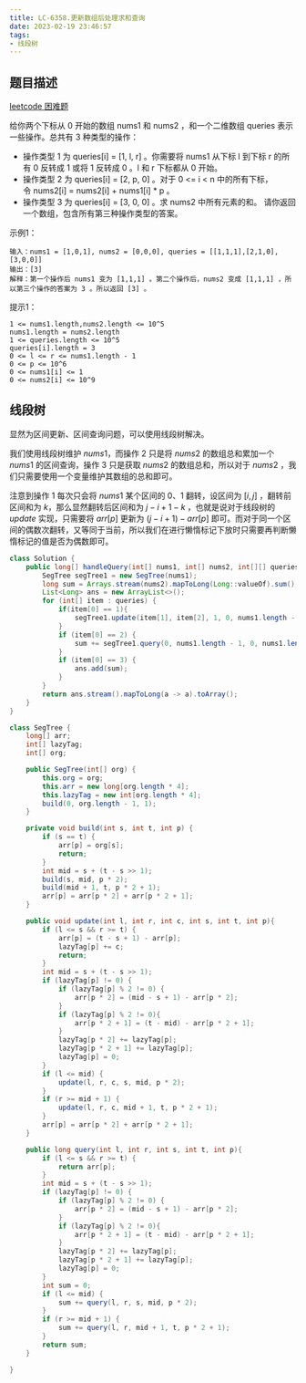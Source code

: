 ```yaml
---
title: LC-6358.更新数组后处理求和查询
date: 2023-02-19 23:46:57
tags:
- 线段树
---
```


## 题目描述
[leetcode 困难题](https://leetcode.cn/problems/handling-sum-queries-after-update/)

给你两个下标从 0 开始的数组 nums1 和 nums2 ，和一个二维数组 queries 表示一些操作。总共有 3 种类型的操作：

- 操作类型 1 为 queries[i] = [1, l, r] 。你需要将 nums1 从下标 l 到下标 r 的所有 0 反转成 1 或将 1 反转成 0 。l 和 r 下标都从 0 开始。
- 操作类型 2 为 queries[i] = [2, p, 0] 。对于 0 <= i < n 中的所有下标，令 nums2[i] = nums2[i] + nums1[i] * p 。
- 操作类型 3 为 queries[i] = [3, 0, 0] 。求 nums2 中所有元素的和。
请你返回一个数组，包含所有第三种操作类型的答案。

示例1：
```
输入：nums1 = [1,0,1], nums2 = [0,0,0], queries = [[1,1,1],[2,1,0],[3,0,0]]
输出：[3]
解释：第一个操作后 nums1 变为 [1,1,1] 。第二个操作后，nums2 变成 [1,1,1] ，所以第三个操作的答案为 3 。所以返回 [3] 。
```

提示1：
```
1 <= nums1.length,nums2.length <= 10^5
nums1.length = nums2.length
1 <= queries.length <= 10^5
queries[i].length = 3
0 <= l <= r <= nums1.length - 1
0 <= p <= 10^6
0 <= nums1[i] <= 1
0 <= nums2[i] <= 10^9
```

## 线段树
显然为区间更新、区间查询问题，可以使用线段树解决。

我们使用线段树维护 $nums1$，而操作 2 只是将 $nums2$ 的数组总和累加一个 $nums1$ 的区间查询，操作 3 只是获取 $nums2$ 的数组总和，所以对于 $nums2$ ，我们只需要使用一个变量维护其数组的总和即可。

注意到操作 1 每次只会将 $nums1$ 某个区间的 $0、1$ 翻转，设区间为 $[i, j]$ ，翻转前区间和为 $k$，那么显然翻转后区间和为 $j - i + 1 - k$ ，也就是说对于线段树的 $update$ 实现，只需要将 $arr[p]$ 更新为 $(j - i + 1) - arr[p]$ 即可。而对于同一个区间的偶数次翻转，又等同于当前，所以我们在进行懒惰标记下放时只需要再判断懒惰标记的值是否为偶数即可。

```Java
class Solution {
    public long[] handleQuery(int[] nums1, int[] nums2, int[][] queries) {
        SegTree segTree1 = new SegTree(nums1);
        long sum = Arrays.stream(nums2).mapToLong(Long::valueOf).sum();
        List<Long> ans = new ArrayList<>();
        for (int[] item : queries) {
            if(item[0] == 1){
                segTree1.update(item[1], item[2], 1, 0, nums1.length - 1, 1);
            }
            if (item[0] == 2) {
                sum += segTree1.query(0, nums1.length - 1, 0, nums1.length - 1, 1) * (long)item[1];
            }
            if (item[0] == 3) {
                ans.add(sum);
            }
        }
        return ans.stream().mapToLong(a -> a).toArray();
    }
}

class SegTree {
    long[] arr;
    int[] lazyTag;
    int[] org;

    public SegTree(int[] org) {
        this.org = org;
        this.arr = new long[org.length * 4];
        this.lazyTag = new int[org.length * 4];
        build(0, org.length - 1, 1);
    }

    private void build(int s, int t, int p) {
        if (s == t) {
            arr[p] = org[s];
            return;
        }
        int mid = s + (t - s >> 1);
        build(s, mid, p * 2);
        build(mid + 1, t, p * 2 + 1);
        arr[p] = arr[p * 2] + arr[p * 2 + 1];
    }

    public void update(int l, int r, int c, int s, int t, int p){
        if (l <= s && r >= t) {
            arr[p] = (t - s + 1) - arr[p];
            lazyTag[p] += c;
            return;
        }
        int mid = s + (t - s >> 1);
        if (lazyTag[p] != 0) {
            if (lazyTag[p] % 2 != 0) {
                arr[p * 2] = (mid - s + 1) - arr[p * 2];
            }
            if (lazyTag[p] % 2 != 0){
                arr[p * 2 + 1] = (t - mid) - arr[p * 2 + 1];
            }
            lazyTag[p * 2] += lazyTag[p];
            lazyTag[p * 2 + 1] += lazyTag[p];
            lazyTag[p] = 0;
        }
        if (l <= mid) {
            update(l, r, c, s, mid, p * 2);
        }
        if (r >= mid + 1) {
            update(l, r, c, mid + 1, t, p * 2 + 1);
        }
        arr[p] = arr[p * 2] + arr[p * 2 + 1];
    }

    public long query(int l, int r, int s, int t, int p){
        if (l <= s && r >= t) {
            return arr[p];
        }
        int mid = s + (t - s >> 1);
        if (lazyTag[p] != 0) {
            if (lazyTag[p] % 2 != 0) {
                arr[p * 2] = (mid - s + 1) - arr[p * 2];
            }
            if (lazyTag[p] % 2 != 0){
                arr[p * 2 + 1] = (t - mid) - arr[p * 2 + 1];
            }
            lazyTag[p * 2] += lazyTag[p];
            lazyTag[p * 2 + 1] += lazyTag[p];
            lazyTag[p] = 0;
        }
        int sum = 0;
        if (l <= mid) {
            sum += query(l, r, s, mid, p * 2);
        }
        if (r >= mid + 1) {
            sum += query(l, r, mid + 1, t, p * 2 + 1);
        }
        return sum;
    }

}
```

